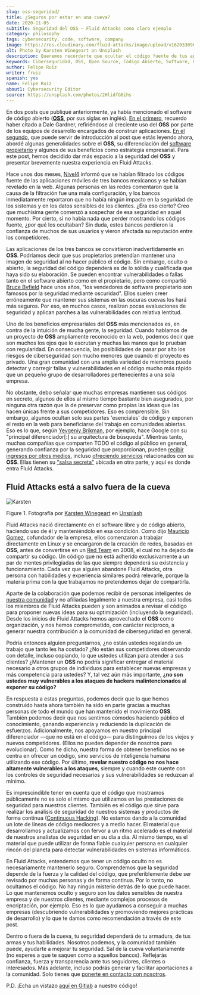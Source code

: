 ```yaml
---
slug: oss-seguridad/
title: ¿Seguros por estar en una cueva?
date: 2020-11-05
subtitle: Seguridad del OSS — Fluid Attacks como claro ejemplo
category: philosophy
tags: cybersecurity, code, software, company
image: https://res.cloudinary.com/fluid-attacks/image/upload/v1620330967/blog/oss-seguridad/cover_mpada0.webp
alt: Photo by Karsten Winegeart on Unsplash
description: Queremos recordarte que ocultar el código fuente de tus apps a menudo puede proporcionarte una ilusión de seguridad y que el OSS es una valiosa alternativa.
keywords: Ciberseguridad, OSS, Open Source, Código Abierto, Software, Compañía, Ethical Hacking, Pentesting
author: Felipe Ruiz
writer: fruiz
spanish: yes
name: Felipe Ruiz
about1: Cybersecurity Editor
source: https://unsplash.com/photos/2HlidfG6ihs
---
```


En dos posts que publiqué anteriormente, ya había mencionado el software
de código abierto
([**OSS**](https://en.wikipedia.org/wiki/Open-source_software), por sus
siglas en inglés). [En el primero](../vulns-triage-synopsys/), recuerdo
haber citado a Dale Gardner, refiriéndose al creciente uso del **OSS**
por parte de los equipos de desarrollo encargados de construir
aplicaciones. [En el segundo](../look-inside-oss/), que puede servir de
introducción al post que estás leyendo ahora, abordé algunas
generalidades sobre el **OSS**, su diferenciación del [software
propietario](https://es.wikipedia.org/wiki/Software_propietario) y
algunos de sus beneficios como estrategia empresarial. Para este post,
hemos decidido dar más espacio a la seguridad del **OSS** y presentar
brevemente nuestra experiencia en Fluid Attacks.

Hace unos dos meses,
[Nivel4](https://blog.nivel4.com/noticias/filtracion-revela-el-codigo-fuente-de-tres-bancos-en-mexico/)
informó que se habían filtrado los códigos fuente de las aplicaciones
móviles de tres bancos mexicanos y se habían revelado en la web.
Algunas personas en las redes comentaron que la causa de la filtración
fue una mala configuración, y los bancos inmediatamente reportaron que
no había ningún impacto en la seguridad de los sistemas y en los datos
sensibles de los clientes. ¿Era eso cierto? Creo que muchísima gente
comenzó a sospechar de esa seguridad en aquel momento. Por cierto, si no
había nada que perder mostrando los códigos fuente, ¿por qué los
ocultaban? Sin duda, estos bancos perdieron la confianza de muchos de
sus usuarios y vieron afectada su reputación entre los competidores.

Las aplicaciones de los tres bancos se convirtieron inadvertidamente en
**OSS**. Podríamos decir que sus propietarios pretendían mantener una
imagen de seguridad al no hacer público el código. Sin embargo, oculto o
abierto, la seguridad del código dependerá es de lo sólida y cualificada
que haya sido su elaboración. Se pueden encontrar vulnerabilidades o
fallas tanto en el software abierto como en el propietario, pero como
compartió [Bruce
Byfield](https://www.datamation.com/open-source/nine-reasons-for-using-open-source-software.html)
hace unos años, "los vendedores de software propietario son famosos por
la seguridad mediante oscuridad". Ellos suelen creer erróneamente que
mantener sus sistemas en las oscuras cuevas los hará más seguros. Por
eso, en muchos casos, realizan pocas evaluaciones de seguridad y aplican
parches a las vulnerabilidades con relativa lentitud.

Uno de los beneficios empresariales del **OSS** más mencionados es, en
contra de la intuición de mucha gente, la seguridad. Cuando hablamos de
un proyecto de **OSS** ampliamente reconocido en la web, podemos decir
que son muchos los ojos que lo escrutan y muchas las manos que lo
prueban con regularidad. En consecuencia, las posibilidades de pasar por
alto los riesgos de ciberseguridad son mucho menores que cuando el
proyecto es privado. Una gran comunidad con una amplia variedad de
miembros puede detectar y corregir fallas y vulnerabilidades en el
código mucho más rápido que un pequeño grupo de desarrolladores
pertenecientes a una sola empresa.

No obstante, debo señalar que muchas empresas mantienen sus códigos en
secreto, algunos de ellos al mismo tiempo bastante bien asegurados, por
ninguna otra razón que la de preservar como propias las ideas que las
hacen únicas frente a sus competidores. Eso es comprensible. Sin
embargo, algunos ocultan solo sus partes 'esenciales' de código y
exponen el resto en la web para beneficiarse del trabajo en comunidades
abiertas. Eso es lo que, según [Yevgeniy
Brikman](https://www.ycombinator.com/library/56-why-the-best-companies-and-developers-give-away-almost-everything-they-do),
por ejemplo, hace Google con su "principal diferenciador\[:\] su
arquitectura de búsqueda". Mientras tanto, muchas compañías que
comparten TODO el código al público en general, generando confianza por
la seguridad que proporcionan, pueden [recibir ingresos por otros
medios](https://www.sciencedirect.com/science/article/abs/pii/S026840121100123X?via%3Dihub),
incluso [ofreciendo servicios](https://lwn.net/Articles/786068/)
relacionados con su **OSS**. Ellas tienen su ["salsa
secreta"](https://www.ycombinator.com/library/56-why-the-best-companies-and-developers-give-away-almost-everything-they-do)
ubicada en otra parte, y aquí es donde entra Fluid Attacks.

<div>
<cta-banner
buttontxt="Read more"
link="/solutions/secure-code-review/"
title="Get started with Fluid Attacks' Secure Code Review solution right now"
/>
</div>

## Fluid Attacks está a salvo fuera de la cueva

<div class="imgblock">

![Karsten](https://res.cloudinary.com/fluid-attacks/image/upload/v1620330967/blog/oss-seguridad/karsten_jryt90.webp)

<div class="title">

Figure 1. Fotografía por [Karsten Winegeart](https://unsplash.com/@karsten116)
en [Unsplash](https://unsplash.com/photos/v_OICS4SdEA)

</div>

</div>

Fluid Attacks nació directamente en el software libre
y de código abierto,
haciendo uso de él y manteniéndolo en esa condición.
Como dijo [Mauricio Gomez](https://www.linkedin.com/in/mgomezarango/en-us),
cofundador de la empresa,
ellos comenzaron a trabajar directamente en Linux
y se encargaron de la creación de redes,
basadas en **OSS**,
antes de convertirse en un [Red Team](../../solutions/red-teaming/)
en 2008,
el cual no ha dejado de compartir su código.
Un código que no está adherido
exclusivamente a un par de mentes privilegiadas
de las que siempre dependerá su existencia y funcionamiento.
Cada vez que alguien abandone Fluid Attacks,
otra persona con habilidades y experiencia similares podrá relevarle,
porque la materia prima con la que trabajamos
no pretendemos dejar de compartirla.

Aparte de la colaboración que podemos recibir de personas inteligentes
de [nuestra comunidad](https://docs.fluidattacks.com/) y no afiliadas
legalmente a nuestra empresa, casi todos los miembros de Fluid Attacks
pueden y son animados a revisar el código para proponer nuevas ideas
para su optimización (incluyendo la seguridad). Desde los inicios de
Fluid Attacks hemos aprovechado el **OSS** como organización, y nos
hemos comprometido, con carácter recíproco, a generar nuestra
contribución a la comunidad de ciberseguridad en general.

Podría entonces alguien preguntarnos, ¿no están ustedes regalando un
trabajo que tanto les ha costado? ¿No están sus competidores observando
con detalle, incluso copiando, lo que ustedes utilizan para atender a
sus clientes? ¿Mantener un **OSS** no podría significar entregar el
material necesario a otros grupos de individuos para establecer nuevas
empresas y más competencia para ustedes? Y, tal vez aún más importante,
**¿no son ustedes muy vulnerables a los ataques de hackers
malintencionados al exponer su código?**

En respuesta a estas preguntas, podemos decir que lo que hemos
construido hasta ahora también ha sido en parte gracias a muchas
personas de todo el mundo que han mantenido el movimiento **OSS**.
También podemos decir que nos sentimos cómodos haciendo público el
conocimiento, ganando experiencia y reduciendo la duplicación de
esfuerzos. Adicionalmente, nos apoyamos en nuestro principal
diferenciador —que no está en el código— para distinguirnos de los
viejos y nuevos competidores. (Ellos no pueden depender de nosotros para
evolucionar). Como he dicho, nuestra forma de obtener beneficios no se
centra en ofrecer un código, sino servicios de inteligencia humana
utilizando ese código. Por último, **revelar nuestro código no nos hace
altamente vulnerables a los ataques**, siempre y cuando este cuente con
los controles de seguridad necesarios y sus vulnerabilidades se reduzcan
al mínimo.

Es imprescindible tener en cuenta que el código que mostramos
públicamente no es solo el mismo que utilizamos en las prestaciones de
seguridad para nuestros clientes. También es el código que sirve para
realizar los análisis de seguridad de nuestros sistemas y productos de
forma continua ([Continuous
Hacking](../../services/continuous-hacking/)). No estamos dando a la
comunidad un lote de líneas de código mediocres y a medio hacer. El
material que desarrollamos y actualizamos con fervor a un ritmo
acelerado es el material de nuestros analistas de seguridad en su día a
día. Al mismo tiempo, es el material que puede utilizar de forma fiable
cualquier persona en cualquier rincón del planeta para detectar
vulnerabilidades en sistemas informáticos.

En Fluid Attacks, entendemos que tener un código oculto no es
necesariamente mantenerlo seguro. Comprendemos que la seguridad depende
de la fuerza y la calidad del código, que preferiblemente debe ser
revisado por muchas personas y de forma continua. Por lo tanto, no
ocultamos el código. No hay ningún misterio detrás de lo que puede
hacer. Lo que mantenemos oculto y seguro son los datos sensibles de
nuestra empresa y de nuestros clientes, mediante complejos procesos de
encriptación, por ejemplo. Eso es lo que ayudamos a conseguir a muchas
empresas (descubriendo vulnerabilidades y promoviendo mejores prácticas
de desarrollo) y lo que te damos como recomendación a través de este
post.

Dentro o fuera de la cueva, tu seguridad dependerá de tu armadura, de
tus armas y tus habilidades. Nosotros podemos, y la comunidad también
puede, ayudarte a mejorar tu seguridad. Sal de la cueva voluntariamente
(no esperes a que te saquen como a aquellos bancos). Reflejarás
confianza, fuerza y transparencia ante tus seguidores, clientes o
interesados. Más adelante, incluso podrás generar y facilitar
aportaciones a la comunidad. Solo tienes que [ponerte en contacto con
nosotros](../../contact-us/).

P.D. ¡Echa un vistazo [aquí en Gitlab](https://gitlab.com/fluidattacks)
a nuestro código\!
